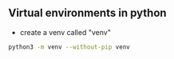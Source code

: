 ## Virtual environments in python
* create a venv called "venv"

```bash
python3 -m venv --without-pip venv
```